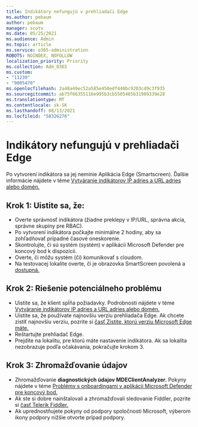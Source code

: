 ```yaml
---
title: Indikátory nefungujú v prehliadači Edge
ms.author: pebaum
author: pebaum
manager: scotv
ms.date: 05/25/2021
ms.audience: Admin
ms.topic: article
ms.service: o365-administration
ROBOTS: NOINDEX, NOFOLLOW
localization_priority: Priority
ms.collection: Adm_O365
ms.custom:
- "11230"
- "9005470"
ms.openlocfilehash: 2a48a49ec52a585e450edf448bc9203cd9c3f935
ms.sourcegitcommit: ab75f66355116e995b3cb5505465b31989339e28
ms.translationtype: MT
ms.contentlocale: sk-SK
ms.lasthandoff: 08/13/2021
ms.locfileid: "58326276"
---
```

# <a name="indicators-dont-work-using-edge-browser"></a>Indikátory nefungujú v prehliadači Edge

Po vytvorení indikátora sa jej neminie Aplikácia Edge (Smartscreen). Ďalšie informácie nájdete v téme [Vytváranie indikátorov IP adries a URL adries alebo domén.](https://docs.microsoft.com/microsoft-365/security/defender-endpoint/indicator-ip-domain)

## <a name="step-1-ensure-the-following"></a>Krok 1: Uistite sa, že:

- Overte správnosť indikátora (žiadne preklepy v IP/URL, správna akcia, správne skupiny pre RBAC).
- Po vytvorení indikátora počkajte minimálne 2 hodiny, aby sa zohľadňovať prípadné časové oneskorenie.
- Skontrolujte, či sú systém (systém) v aplikácii Microsoft Defender pre koncový bod k dispozícii.
- Overte, či môžu systém (či) komunikovať s cloudom.
- Na testovacej lokalite overte, či je obrazovka SmartScreen povolená a [dostupná.](https://demo.smartscreen.msft.net)

## <a name="step-2-troubleshoot-the-potential-issue"></a>Krok 2: Riešenie potenciálneho problému

- Uistite sa, že klient spĺňa požiadavky. Podrobnosti nájdete v téme [Vytváranie indikátorov IP adries a URL adries alebo domén.](https://docs.microsoft.com/microsoft-365/security/defender-endpoint/indicator-ip-domain)
- Uistite sa, že používate najnovšiu verziu prehliadača Edge. Ak chcete zistiť najnovšiu verziu, pozrite si [časť Zistite, ktorú verziu Microsoft Edge máte.](https://support.microsoft.com/microsoft-edge/find-out-which-version-of-microsoft-edge-you-have-c726bee8-c42e-e472-e954-4cf5123497eb)
- Reštartujte prehliadač Edge.
- Prejdite na lokalitu, pre ktorú máte nastavenie indikátora. Ak sa lokalita nezobrazuje podľa očakávania, pokračujte krokom 3. 

## <a name="step-3-collect-data"></a>Krok 3: Zhromažďovanie údajov

- Zhromažďovanie **diagnostických údajov MDEClientAnalyzer.** Pokyny nájdete v téme [Problémy s onboardingami v aplikácii Microsoft Defender pre koncový bod.](issues-with-onboarding-machines.md)
- Ak ste si dobre nainštalovali a zhromažďovali sledovanie Fiddler, pozrite si [časť Telerik Fiddler.](http://www.telerik.com/fiddler)
- Ak uprednostňujete pokyny od podpory spoločnosti Microsoft, výberom ikony podpory nižšie otvorte prípad podpory.
